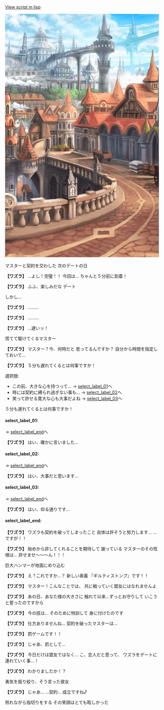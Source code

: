 [View script in lisp](../scripts/20111104.txt)

![town.png](../images/backgrounds/town.png)

マスターと契約を交わした
次のデートの日

**【ワズラ】**
…よし！完璧！！
今回は…
ちゃんと５分前に到着！

**【ワズラ】**
ふふ、楽しみだな
デート

しかし…

**【ワズラ】**
………

**【ワズラ】**
………

**【ワズラ】**
…遅いッ！

慌てて駆けてくるマスター

**【ワズラ】**
マスター？今、何時だと
思ってるんですか？
自分から時間を指定しておいて…

**【ワズラ】**
５分も遅れてくるとは何事ですか！

選択肢:
- この前、大きな心を持つって… → [select_label_01](#select_label_01)へ
- 時には契約に縛られ過ぎない事も… → [select_label_02](#select_label_02)へ
- 笑って許せる寛大な心も大事だよね → [select_label_03](#select_label_03)へ

５分も遅れてくるとは何事ですか！

#### select_label_01:
 → [select_label_end](#select_label_end)へ

**【ワズラ】**
はい、確かに言いました…

#### select_label_02:
 → [select_label_end](#select_label_end)へ

**【ワズラ】**
はい、大事だと思います…

#### select_label_03:
 → [select_label_end](#select_label_end)へ

**【ワズラ】**
はい、仰る通りです…

#### select_label_end:

**【ワズラ】**
ワズラも契約を破ってしまったこと
自体は許そうと努力します…
…ですが！！

**【ワズラ】**
始めから許してくれることを期待して
謝っている マスターのその性根は…
許せませ〜〜〜ん！！！

巨大ハンマーが地面にめり込む

**【ワズラ】**
え？これですか…？
新しい奥義
『ギルティストンプ』です！！

**【ワズラ】**
マスター！こんなことでは、
共に戦っていく盟友にはなれませんよ

**【ワズラ】**
あの日、あなた様の大きさに
触れて以来…ずっとお守りして
いこうと誓ったのですから

**【ワズラ】**
今の技は…
そのために特訓して
身に付けたのです

**【ワズラ】**
仕方ありませんね…
契約を破ったマスターは…

**【ワズラ】**
罰ゲームです！！

**【ワズラ】**
じゃあ、罰として…

**【ワズラ】**
今日だけは盟友ではなく…
こ、恋人だと思って、
ワズラをデートに連れていく事…！

**【ワズラ】**
わかりましたか！？

勇気を振り絞り、そう言った彼女

**【ワズラ】**
じゃあ…
…契約…
成立ですね♪

照れながら指切りをする
その笑顔はとても眩しかった